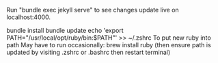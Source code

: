 Run "bundle exec jekyll serve" to see changes update live on localhost:4000.

bundle install
bundle update
echo 'export PATH="/usr/local/opt/ruby/bin:$PATH"' >> ~/.zshrc
To put new ruby into path
May have to run occasionally: brew install ruby
(then ensure path is updated by visiting .zshrc or .bashrc then restart terminal)